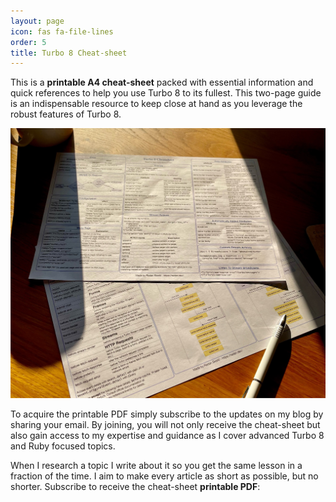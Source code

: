 ```yaml
---
layout: page
icon: fas fa-file-lines
order: 5
title: Turbo 8 Cheat-sheet
---
```


This is a **printable A4 cheat-sheet** packed with essential information and quick references to help you use Turbo 8 to its fullest. This two-page guide is an indispensable resource to keep close at hand as you leverage the robust features of Turbo 8.

![The Turbo 8 cheat-sheet on my desk](/assets/img/turbo_cheatsheet_photo.jpeg)

To acquire the printable PDF simply subscribe to the updates on my blog by sharing your email. By joining, you will not only receive the cheat-sheet but also gain access to my expertise and guidance as I cover advanced Turbo 8 and Ruby focused topics.

When I research a topic I write about it so you get the same lesson in a fraction of the time. I aim to make every article as short as possible, but no shorter. Subscribe to receive the cheat-sheet **printable PDF**:

<script async data-uid="69fc523ab9" src="https://thoughtful-producer-2834.ck.page/69fc523ab9/index.js"></script>


